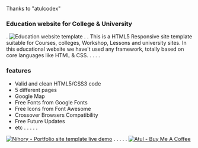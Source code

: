 Thanks to "atulcodex"

### Education website for College & University
.
![Education website template](https://i.ibb.co/0Yr6dLg/education.png)
.
.
This is a HTML5 Responsive site template suitable for Courses, colleges, Workshop, Lessons and university sites. In this educational website we have't used any framework, totally based on core languages like HTML & CSS.
.
.
.
.
### features
- Valid and clean HTML5/CSS3 code
- 5 different pages
- Google Map
- Free Fonts from Google Fonts
- Free Icons from Font Awesome
- Crossover Browsers Compatibility
- Free Future Updates
- etc
.
.
.
.
.

[![Nihory - Portfolio site template live demo](https://i.ibb.co/vwN8cgW/live-demo.png)](https://education-atulcodex.netlify.app/)
.
.
.
.
.
[![Atul - Buy Me A Coffee](https://i.ibb.co/7rR9S4L/buy-me-a-coffee.png)](https://www.buymeacoffee.com/atulcodex)
